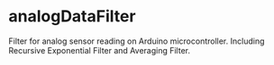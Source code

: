# analogDataFilter
Filter for analog sensor reading on Arduino microcontroller.  Including Recursive Exponential Filter and Averaging Filter.
